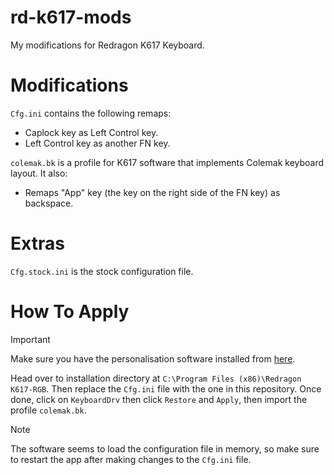 # rd-k617-mods
My modifications for Redragon K617 Keyboard.

# Modifications
`Cfg.ini` contains the following remaps:
- Caplock key as Left Control key.
- Left Control key as another FN key.

`colemak.bk` is a profile for K617 software that implements Colemak keyboard layout. It also:
- Remaps "App" key (the key on the right side of the FN key) as backspace.

# Extras
`Cfg.stock.ini` is the stock configuration file.

# How To Apply
> [!IMPORTANT]
> Make sure you have the personalisation software installed from [here](https://cdn.shopify.com/s/files/1/2695/9506/files/Redragon_K617-RGB_Setup.exe?v=1658806701).

Head over to installation directory at `C:\Program Files (x86)\Redragon K617-RGB`. Then replace the `Cfg.ini` file with the one in this repository. Once done, click on `KeyboardDrv` then click `Restore` and `Apply`, then import the profile `colemak.bk`.

> [!NOTE]
> The software seems to load the configuration file in memory, so make sure to restart the app after making changes to the `Cfg.ini` file.
